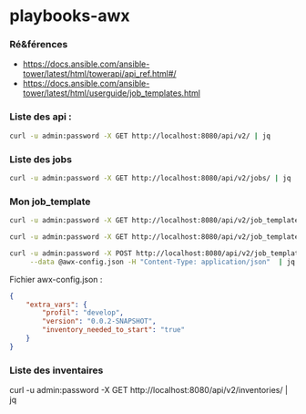 # playbooks-awx

### Ré&férences 


* https://docs.ansible.com/ansible-tower/latest/html/towerapi/api_ref.html#/
* https://docs.ansible.com/ansible-tower/latest/html/userguide/job_templates.html


### Liste des api :

```bash
curl -u admin:password -X GET http://localhost:8080/api/v2/ | jq
```

### Liste des jobs

```bash
curl -u admin:password -X GET http://localhost:8080/api/v2/jobs/ | jq
```

### Mon job_template


```bash
curl -u admin:password -X GET http://localhost:8080/api/v2/job_templates/ | jq

curl -u admin:password -X GET http://localhost:8080/api/v2/job_templates/11/ | jq

curl -u admin:password -X POST http://localhost:8080/api/v2/job_templates/11/launch/ \
     --data @awx-config.json -H "Content-Type: application/json"  | jq
```

Fichier awx-config.json :

```json
{
    "extra_vars": {
        "profil": "develop",
        "version": "0.0.2-SNAPSHOT",
        "inventory_needed_to_start": "true"
    }
}
```

### Liste des inventaires

curl -u admin:password -X GET http://localhost:8080/api/v2/inventories/ | jq
